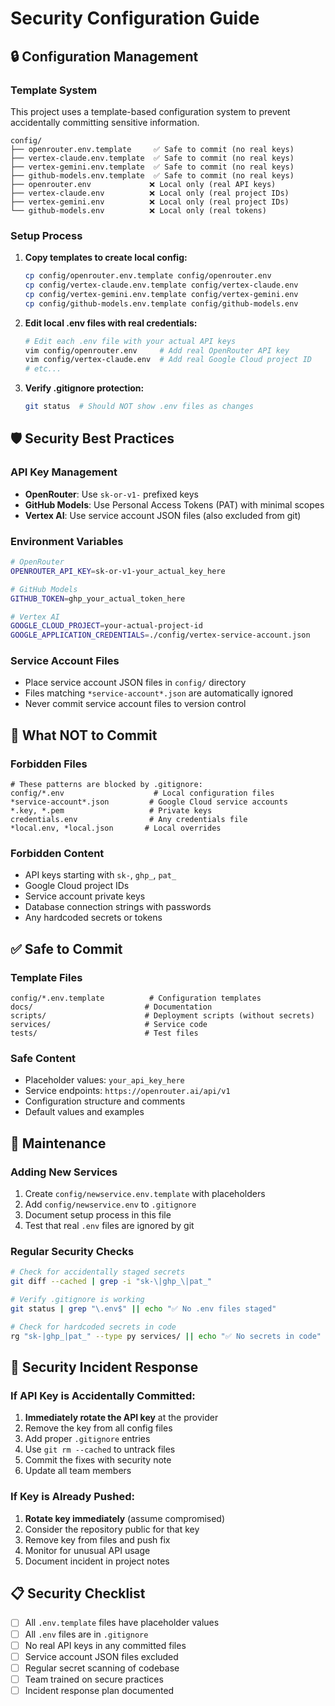 # Security Configuration Guide

## 🔒 Configuration Management

### Template System
This project uses a template-based configuration system to prevent accidentally committing sensitive information.

```
config/
├── openrouter.env.template     ✅ Safe to commit (no real keys)
├── vertex-claude.env.template  ✅ Safe to commit (no real keys)  
├── vertex-gemini.env.template  ✅ Safe to commit (no real keys)
├── github-models.env.template  ✅ Safe to commit (no real keys)
├── openrouter.env             ❌ Local only (real API keys)
├── vertex-claude.env          ❌ Local only (real project IDs)
├── vertex-gemini.env          ❌ Local only (real project IDs)
└── github-models.env          ❌ Local only (real tokens)
```

### Setup Process

1. **Copy templates to create local config:**
   ```bash
   cp config/openrouter.env.template config/openrouter.env
   cp config/vertex-claude.env.template config/vertex-claude.env
   cp config/vertex-gemini.env.template config/vertex-gemini.env
   cp config/github-models.env.template config/github-models.env
   ```

2. **Edit local .env files with real credentials:**
   ```bash
   # Edit each .env file with your actual API keys
   vim config/openrouter.env     # Add real OpenRouter API key
   vim config/vertex-claude.env  # Add real Google Cloud project ID
   # etc...
   ```

3. **Verify .gitignore protection:**
   ```bash
   git status  # Should NOT show .env files as changes
   ```

## 🛡️ Security Best Practices

### API Key Management
- **OpenRouter**: Use `sk-or-v1-` prefixed keys
- **GitHub Models**: Use Personal Access Tokens (PAT) with minimal scopes
- **Vertex AI**: Use service account JSON files (also excluded from git)

### Environment Variables
```bash
# OpenRouter
OPENROUTER_API_KEY=sk-or-v1-your_actual_key_here

# GitHub Models  
GITHUB_TOKEN=ghp_your_actual_token_here

# Vertex AI
GOOGLE_CLOUD_PROJECT=your-actual-project-id
GOOGLE_APPLICATION_CREDENTIALS=./config/vertex-service-account.json
```

### Service Account Files
- Place service account JSON files in `config/` directory
- Files matching `*service-account*.json` are automatically ignored
- Never commit service account files to version control

## 🚫 What NOT to Commit

### Forbidden Files
```
# These patterns are blocked by .gitignore:
config/*.env                    # Local configuration files
*service-account*.json         # Google Cloud service accounts  
*.key, *.pem                   # Private keys
credentials.env                # Any credentials file
*local.env, *local.json       # Local overrides
```

### Forbidden Content
- API keys starting with `sk-`, `ghp_`, `pat_`
- Google Cloud project IDs  
- Service account private keys
- Database connection strings with passwords
- Any hardcoded secrets or tokens

## ✅ Safe to Commit

### Template Files
```
config/*.env.template          # Configuration templates
docs/                         # Documentation
scripts/                      # Deployment scripts (without secrets)
services/                     # Service code
tests/                        # Test files
```

### Safe Content
- Placeholder values: `your_api_key_here`
- Service endpoints: `https://openrouter.ai/api/v1`
- Configuration structure and comments
- Default values and examples

## 🔧 Maintenance

### Adding New Services
1. Create `config/newservice.env.template` with placeholders
2. Add `config/newservice.env` to `.gitignore`
3. Document setup process in this file
4. Test that real `.env` files are ignored by git

### Regular Security Checks
```bash
# Check for accidentally staged secrets
git diff --cached | grep -i "sk-\|ghp_\|pat_"

# Verify .gitignore is working
git status | grep "\.env$" || echo "✅ No .env files staged"

# Check for hardcoded secrets in code
rg "sk-|ghp_|pat_" --type py services/ || echo "✅ No secrets in code"
```

## 🚨 Security Incident Response

### If API Key is Accidentally Committed:
1. **Immediately rotate the API key** at the provider
2. Remove the key from all config files
3. Add proper `.gitignore` entries
4. Use `git rm --cached` to untrack files
5. Commit the fixes with security note
6. Update all team members

### If Key is Already Pushed:
1. **Rotate key immediately** (assume compromised)
2. Consider the repository public for that key
3. Remove key from files and push fix
4. Monitor for unusual API usage
5. Document incident in project notes

## 📋 Security Checklist

- [ ] All `.env.template` files have placeholder values
- [ ] All `.env` files are in `.gitignore`  
- [ ] No real API keys in any committed files
- [ ] Service account JSON files excluded
- [ ] Regular secret scanning of codebase
- [ ] Team trained on secure practices
- [ ] Incident response plan documented